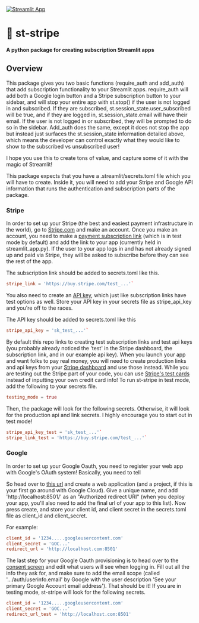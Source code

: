 [![Streamlit App](https://static.streamlit.io/badges/streamlit_badge_black_white.svg)](https://subscription.streamlit.app)

# 🥟 st-stripe

<strong>A python package for creating subscription Streamlit apps </strong>

## Overview

This package gives you two basic functions (require_auth and add_auth) that add subscription functionality to your Streamlit apps. require_auth will add both a Google login button and a Stripe subscription button to your sidebar, and will stop your entire app with st.stop() if the user is not logged in and subscribed. If they are subscribed, st.session_state.user_subscribed will be true, and if they are logged in, st.session_state.email will have their email. If the user is not logged in or subscribed, they will be prompted to do so in the sidebar.
Add_auth does the same, except it does not stop the app but instead just surfaces the st.session_state information detailed above, which means the developer can control exactly what they would like to show to the subscribed vs unsubscribed user!

 I hope you use this to create tons of value, and capture some of it with the magic of Streamlit!

This package expects that you have a .streamlit/secrets.toml file which you will have to create. Inside it, you will need to add your Stripe and Google API information that runs the authentication and subscription parts of the package.

### Stripe

In order to set up your Stripe (the best and easiest payment infrastructure in the world), go to [Stripe.com](https://stripe.com) and make an account. Once you make an account, you need to make a [payment subscription link](https://dashboard.stripe.com/test/payment-links/create) (which is in test mode by default) and add the link to your app (currently held in streamlit_app.py). If the user to your app logs in and has not already signed up and paid via Stripe, they will be asked to subscribe before they can see the rest of the app.

The subscription link should be added to secrets.toml like this.

```toml
stripe_link = 'https://buy.stripe.com/test_...'`
```

You also need to create an [API key](https://dashboard.stripe.com/test/apikeys), which just like subscription links have test options as well. Store your API key in your secrets file as stripe_api_key and you're off to the races.


The API key should be added to secrets.toml like this


```toml
stripe_api_key = 'sk_test_...'`
```

By default this repo links to creating test subscription links and test api keys (you probably already noticed the 'test' in the Stripe dashboard, the subscription link, and in our example api key). When you launch your app and want folks to pay real money, you will need to create production links and api keys from your [Stripe dashboard](https://dashboard.stripe.com) and use those instead. While you are testing out the Stripe part of your code, you can use [Stripe's test cards](https://stripe.com/docs/testing) instead of inputting your own credit card info! To run st-stripe in test mode, add the following to your secrets file.

```toml
testing_mode = true
```

Then, the package will look for the following secrets. Otherwise, it will look for the production api and link secrets. I highly encourage you to start out in test mode!

```toml
stripe_api_key_test = 'sk_test_...'`
stripe_link_test = 'https://buy.stripe.com/test_...'`
```

### Google

In order to set up your Google Oauth, you need to register your web app with Google's OAuth system! Basically, you need to tell

So head over to [this url](https://console.cloud.google.com/apis/credentials/oauthclient) and create a web application (and a project, if this is your first go around with Google Cloud). Give a unique name, and add 'http://localhost:8501/' as an "Authorized redirect URI" (when you deploy your app, you'll also need to add the final url of your app to this list). Now press create, and store your client id, and client secret in the secrets.toml file as client_id and client_secret.

For example:

```toml
client_id = '1234.....googleusercontent.com'
client_secret = 'GOC...'
redirect_url = 'http://localhost.com:8501'
```

The last step for your Google Oauth provisioning is to head over to the [consent screen](https://console.cloud.google.com/apis/credentials/consent) and edit what users will see when logging in. Fill out all the info they ask for, and make sure to add the email scope (called '.../auth/userinfo.email' by Google with the user description 'See your primary Google Account email address'). That should be it! If you are in testing mode, st-stripe will look for the following secrets.

```toml
client_id = '1234.....googleusercontent.com'
client_secret = 'GOC...'
redirect_url_test = 'http://localhost.com:8501'
```



